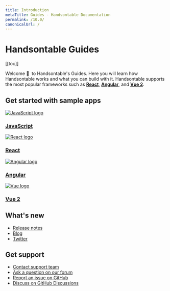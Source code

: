 ```yaml
---
title: Introduction
metaTitle: Guides - Handsontable Documentation
permalink: /10.0/
canonicalUrl: /
---
```


# Handsontable Guides

[[toc]]

Welcome 👋&nbsp; to Handsontable's Guides. Here you will learn how Handsontable works and what you can build with it. Handsontable supports the most popular frameworks such as **[React](@/guides/integrate-with-react/react-simple-example.md)**, **[Angular](@/guides/integrate-with-angular/angular-simple-example.md)**, and **[Vue 2](@/guides/integrate-with-vue/vue-simple-example.md)**.

## Get started with sample apps

<div class="row-items-container">
    <a href="/docs/10.0/binding-to-data" class="row-item">
     <img class="integration-framework-logo" src="/docs/10.0/img/pages/introduction/javascript.svg" alt="JavaScript logo" />
     <h3>JavaScript</h3>
    </a>

   <a href="/docs/10.0/react-simple-example" class="row-item">
   <img class="integration-framework-logo" src="/docs/10.0/img/pages/introduction/react.svg" alt="React logo" />
    <h3>React</h3>
   </a>

   <a href="/docs/10.0/angular-simple-example" class="row-item">
    <img class="integration-framework-logo" src="/docs/10.0/img/pages/introduction/angular.svg" alt="Angular logo" />
    <h3>Angular</h3>
   </a>

   <a href="/docs/10.0/vue-simple-example" class="row-item">
    <img class="integration-framework-logo" src="/docs/10.0/img/pages/introduction/vue.svg" alt="Vue logo" />
    <h3>Vue 2</h3>
   </a>
</div>

## What's new

- [Release notes](@/guides/upgrade-and-migration/release-notes.md)
- [Blog](https://handsontable.com/blog)
- [Twitter](https://twitter.com/handsontable)

## Get support

- [Contact support team](https://handsontable.com/contact?category=technical_support)
- [Ask a question on our forum](https://forum.handsontable.com)
- [Report an issue on GitHub](https://github.com/handsontable/handsontable/issues)
- [Discuss on GitHub Discussions](https://github.com/handsontable/handsontable/discussions)
